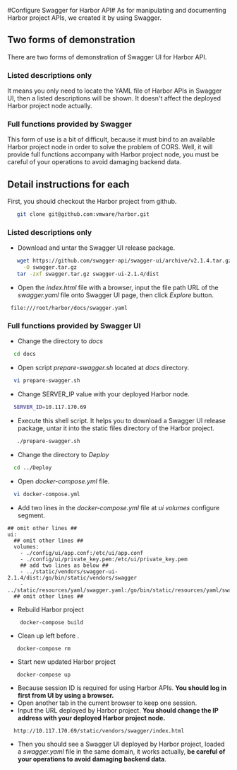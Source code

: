 #Configure Swagger for Harbor API#
As for manipulating and documenting Harbor project APIs, we created it by using Swagger.
## Two forms of demonstration
There are two forms of demonstration of Swagger UI for Harbor API.
### Listed descriptions only
It means you only need to locate the YAML file of Harbor APIs in Swagger UI, 
then a listed descriptions will be shown. It doesn't affect the deployed Harbor project node actually.
### Full functions provided by Swagger
This form of use is a bit of difficult, because it must bind to an available Harbor project node in order to solve the problem of CORS. Well, it will provide full functions accompany with Harbor project node, you must be careful of your operations to avoid damaging backend data.
## Detail instructions for each
First, you should checkout the Harbor project from github.
```sh
   git clone git@github.com:vmware/harbor.git
```
### Listed descriptions only
* Download and untar the Swagger UI release package.
```sh
   wget https://github.com/swagger-api/swagger-ui/archive/v2.1.4.tar.gz \
     -O swagger.tar.gz
   tar -zxf swagger.tar.gz swagger-ui-2.1.4/dist
```
* Open the _index.html_ file with a browser, input the file path URL of the _swagger.yaml_ file onto Swagger UI page, then click _Explore_ button.
```
 file:///root/harbor/docs/swagger.yaml
```
### Full functions provided by Swagger UI
* Change the directory to _docs_
```sh
  cd docs
```
* Open script _prepare-swagger.sh_ located at _docs_ directory.
```sh
  vi prepare-swagger.sh
```
* Change SERVER_IP value with your deployed Harbor node.
```sh
  SERVER_ID=10.117.170.69
```
* Execute this shell script. It helps you to download a Swagger UI release package, untar it into the static files directory of the Harbor project.
```sh
   ./prepare-swagger.sh
```
* Change the directory to _Deploy_
```sh
  cd ../Deploy
```
* Open _docker-compose.yml_ file.
```sh
  vi docker-compose.yml
```
* Add two lines in the _docker-compose.yml_ file at _ui_ _volumes_ configure segment.
```docker
## omit other lines ##
ui:
  ## omit other lines ##
  volumes:
    - ./config/ui/app.conf:/etc/ui/app.conf
    - ./config/ui/private_key.pem:/etc/ui/private_key.pem
    ## add two lines as below ##
    - ../static/vendors/swagger-ui-2.1.4/dist:/go/bin/static/vendors/swagger
    - ../static/resources/yaml/swagger.yaml:/go/bin/static/resources/yaml/swagger.yaml
  ## omit other lines ##
```
* Rebuild Harbor project
```docker
    docker-compose build
```
* Clean up left before .
```docker
   docker-compose rm
```
* Start new updated Harbor project
```docker
   docker-compose up
```
* Because session ID is required for using Harbor APIs. **You should log in first from UI by using a browser.**
* Open another tab in the current browser to keep one session.
* Input the URL deployed by Harbor project. **You should change the IP address with your deployed Harbor project node.**
```
  http://10.117.170.69/static/vendors/swagger/index.html
```
* Then you should see a Swagger UI deployed by Harbor project, loaded a _swagger.yaml_ file in the same domain, it works actually, **be careful of your operations to avoid damaging backend data**.
